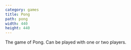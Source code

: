 ```yaml
---
category: games
title: Pong
path: pong
width: 440
height: 440
---
```


The game of Pong. Can be played with one or two players.
